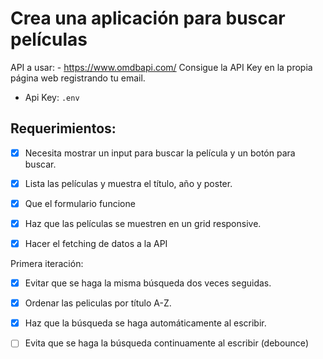 # Crea una aplicación para buscar películas

API a usar: - https://www.omdbapi.com/ Consigue la API Key en la propia página web registrando tu email.

- Api Key: `.env`

## Requerimientos:

- [x] Necesita mostrar un input para buscar la película y un botón para buscar.

- [x] Lista las películas y muestra el título, año y poster.

- [x] Que el formulario funcione

- [x] Haz que las películas se muestren en un grid responsive.

- [x] Hacer el fetching de datos a la API

Primera iteración:

- [x] Evitar que se haga la misma búsqueda dos veces seguidas.

- [x] Ordenar las peliculas por título A-Z.

- [x] Haz que la búsqueda se haga automáticamente al escribir.

- [ ] Evita que se haga la búsqueda continuamente al escribir (debounce)
